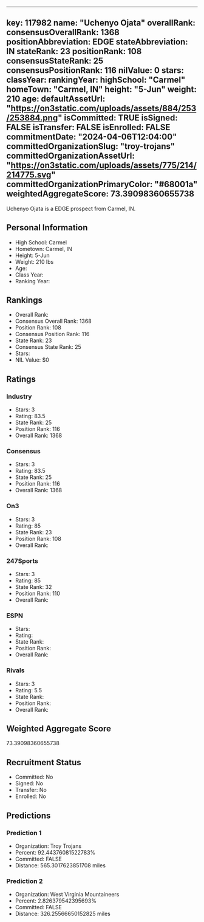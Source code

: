 ---
  key: 117982
  name: "Uchenyo Ojata"
  overallRank: 
  consensusOverallRank: 1368
  positionAbbreviation: EDGE
  stateAbbreviation: IN
  stateRank: 23
  positionRank: 108
  consensusStateRank: 25
  consensusPositionRank: 116
  nilValue: 0
  stars: 
  classYear: 
  rankingYear: 
  highSchool: "Carmel"
  homeTown: "Carmel, IN"
  height: "5-Jun"
  weight: 210
  age: 
  defaultAssetUrl: "https://on3static.com/uploads/assets/884/253/253884.png"
  isCommitted: TRUE
  isSigned: FALSE
  isTransfer: FALSE
  isEnrolled: FALSE
  commitmentDate: "2024-04-06T12:04:00"
  committedOrganizationSlug: "troy-trojans"
  committedOrganizationAssetUrl: "https://on3static.com/uploads/assets/775/214/214775.svg"
  committedOrganizationPrimaryColor: "#68001a"
  weightedAggregateScore: 73.39098360655738
  ---
  
  Uchenyo Ojata is a EDGE prospect from Carmel, IN.
  
  ## Personal Information
  - High School: Carmel
  - Hometown: Carmel, IN
  - Height: 5-Jun
  - Weight: 210 lbs
  - Age: 
  - Class Year: 
  - Ranking Year: 
  
  ## Rankings
  - Overall Rank: 
  - Consensus Overall Rank: 1368
  - Position Rank: 108
  - Consensus Position Rank: 116
  - State Rank: 23
  - Consensus State Rank: 25
  - Stars: 
  - NIL Value: $0
  
  ## Ratings
  
  ### Industry
  - Stars: 3
  - Rating: 83.5
  - State Rank: 25
  - Position Rank: 116
  - Overall Rank: 1368
  
  ### Consensus
  - Stars: 3
  - Rating: 83.5
  - State Rank: 25
  - Position Rank: 116
  - Overall Rank: 1368
  
  ### On3
  - Stars: 3
  - Rating: 85
  - State Rank: 23
  - Position Rank: 108
  - Overall Rank: 
  
  ### 247Sports
  - Stars: 3
  - Rating: 85
  - State Rank: 32
  - Position Rank: 110
  - Overall Rank: 
  
  ### ESPN
  - Stars: 
  - Rating: 
  - State Rank: 
  - Position Rank: 
  - Overall Rank: 
  
  ### Rivals
  - Stars: 3
  - Rating: 5.5
  - State Rank: 
  - Position Rank: 
  - Overall Rank: 
  
  ## Weighted Aggregate Score
  73.39098360655738
  
  ## Recruitment Status
  - Committed: No
  - Signed: No
  - Transfer: No
  - Enrolled: No
  
  
  
  ## Predictions
  
  ### Prediction 1
  - Organization: Troy Trojans
  - Percent: 92.44376081522783%
  - Committed: FALSE
  - Distance: 565.3017623851708 miles
  
  ### Prediction 2
  - Organization: West Virginia Mountaineers
  - Percent: 2.826379542395693%
  - Committed: FALSE
  - Distance: 326.25566650152825 miles
  